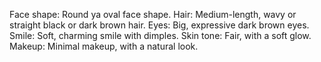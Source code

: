 Face shape: Round ya oval face shape.
Hair: Medium-length, wavy or straight black or dark brown hair.
Eyes: Big, expressive dark brown eyes.
Smile: Soft, charming smile with dimples.
Skin tone: Fair, with a soft glow.
Makeup: Minimal makeup, with a natural look.
